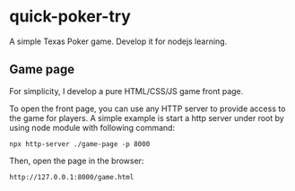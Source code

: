 # quick-poker-try

A simple Texas Poker game. Develop it for nodejs learning.

## Game page

For simplicity, I develop a pure HTML/CSS/JS game front page.

To open the front page, you can use any HTTP server to provide access to the game for players. A simple example is start a http server under root by using node module with following command:

```
npx http-server ./game-page -p 8000
```

Then, open the page in the browser:

```
http://127.0.0.1:8000/game.html
```
